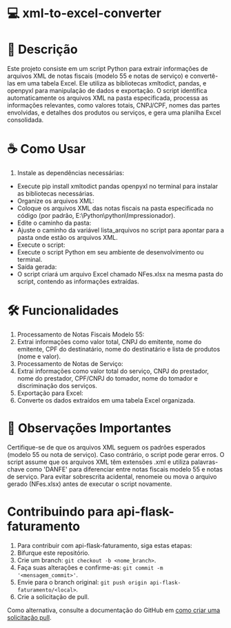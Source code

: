# 💻 xml-to-excel-converter

# 📕 Descrição
Este projeto consiste em um script Python para extrair informações de arquivos XML de notas fiscais (modelo 55 e notas de serviço) e convertê-las em uma tabela Excel. Ele utiliza as bibliotecas xmltodict, pandas, e openpyxl para manipulação de dados e exportação. O script identifica automaticamente os arquivos XML na pasta especificada, processa as informações relevantes, como valores totais, CNPJ/CPF, nomes das partes envolvidas, e detalhes dos produtos ou serviços, e gera uma planilha Excel consolidada.

# ☕ Como Usar
1. Instale as dependências necessárias:
  - Execute pip install xmltodict pandas openpyxl no terminal para instalar as bibliotecas necessárias.
  - Organize os arquivos XML:
  - Coloque os arquivos XML das notas fiscais na pasta especificada no código (por padrão, E:\Python\python\Impressionador).
  - Edite o caminho da pasta:
  - Ajuste o caminho da variável lista_arquivos no script para apontar para a pasta onde estão os arquivos XML.
  - Execute o script:
  - Execute o script Python em seu ambiente de desenvolvimento ou terminal.
  - Saída gerada:
  - O script criará um arquivo Excel chamado NFes.xlsx na mesma pasta do script, contendo as informações extraídas.

# 🛠️ Funcionalidades
1. Processamento de Notas Fiscais Modelo 55:
2. Extrai informações como valor total, CNPJ do emitente, nome do emitente, CPF do destinatário, nome do destinatário e lista de produtos (nome e valor).
3. Processamento de Notas de Serviço:
4. Extrai informações como valor total do serviço, CNPJ do prestador, nome do prestador, CPF/CNPJ do tomador, nome do tomador e discriminação dos serviços.
4. Exportação para Excel:
5. Converte os dados extraídos em uma tabela Excel organizada.

# 🚨 Observações Importantes
Certifique-se de que os arquivos XML seguem os padrões esperados (modelo 55 ou nota de serviço). Caso contrário, o script pode gerar erros.
O script assume que os arquivos XML têm extensões .xml e utiliza palavras-chave como 'DANFE' para diferenciar entre notas fiscais modelo 55 e notas de serviço.
Para evitar sobrescrita acidental, renomeie ou mova o arquivo gerado (NFes.xlsx) antes de executar o script novamente.

# Contribuindo para api-flask-faturamento
1. Para contribuir com api-flask-faturamento, siga estas etapas:
2. Bifurque este repositório.
3. Crie um branch: `git checkout -b <nome_branch>`.
4. Faça suas alterações e confirme-as: `git commit -m '<mensagem_commit>'`.
5. Envie para o branch original: `git push origin api-flask-faturamento/<local>`.
6. Crie a solicitação de pull.

Como alternativa, consulte a documentação do GitHub em [como criar uma solicitação pull](https://help.github.com/en/github/collaborating-with-issues-and-pull-requests/creating-a-pull-request).
